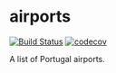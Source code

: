 # airports

[![Build Status](https://travis-ci.com/lucasmacedodelemos/airports.svg?token=ci1bpyNDzzJtCyezXNBd&branch=master)](https://travis-ci.com/lucasmacedodelemos/airports)
[![codecov](https://codecov.io/gh/lucasmacedodelemos/airports/branch/master/graph/badge.svg?token=r6AcEqjnqI)](https://codecov.io/gh/lucasmacedodelemos/airports)

A list of Portugal airports.
